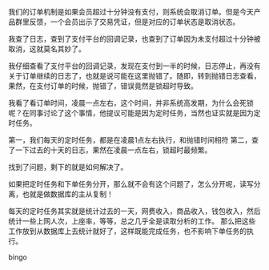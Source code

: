 我们的订单机制是如果会员超过十分钟没有支付，则系统会取消订单。但是今天产品群里反馈，一个会员出示了交易凭证，但是对应的订单状态是取消状态。

我查了日志，查到了支付平台的回调记录，也查到了订单因为未支付超过十分钟被取消，这就莫名其妙了。

我仔细查看了支付平台的回调记录，发现在支付到一半的时候，日志停止，再没有关于订单继续的日志了，也就是说可能在这里抛错了。随即，转到抛错日志查看，果然，在支付订单的时候，抛错了，错误竟然是锁超时导致。

我看了看订单时间，凌晨一点左右，这个时间，并非系统高发期，为什么会死锁呢？在同事讨论了这个事情，他提议可能是因为定时任务，当然也证实就是因为定时任务。

第一，我们每天的定时任务，都是在凌晨1点左右执行，和抛错时间相符
第二，查了一下过去的十天的日志，果然在凌晨一点左右，锁超时最频繁。

找到了问题，剩下的就是如何解决了。

如果把定时任务和下单任务分开，那么就不会有这个问题了，怎么分开呢，读写分离，也就是做数据库的主从复制！

每天的定时任务其实就是统计过去的一天，网费收入，商品收入，钱包收入，然后统计一些上网人次，上座率，等等，总之几乎全是读取分析的工作。 那么把这些工作放到从数据库上去统计就好了，这样既能完成任务，也不影响下单任务的执行。

bingo
